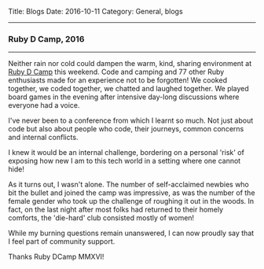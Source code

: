 Title: Blogs
Date: 2016-10-11
Category: General, blogs

----------------------------------

### Ruby D Camp, 2016

----------------------------------

Neither rain nor cold could dampen the warm, kind, sharing environment at [Ruby D Camp](http://rubydcamp.org/about.html) this weekend. Code and camping and 77 other Ruby enthusiasts made for an experience not to be forgotten! 
We cooked together, we coded together, we chatted and laughed together. We played board games in the evening after intensive day-long discussions where everyone had a voice.

I've never been to a conference from which I learnt so much. Not just about code but also about people who code, their journeys, common concerns and internal conflicts. 

I knew it would be an internal challenge, bordering on a personal 'risk' of exposing how new I am to this tech world in a setting where one cannot hide! 

As it turns out, I wasn't alone. The number of self-acclaimed newbies who bit the bullet and joined the camp was impressive, as was the number of the female gender who took up the challenge of roughing it out in the woods.
In fact, on the last night after most folks had returned to their homely comforts, the 'die-hard' club consisted mostly of women! 

While my burning questions remain unanswered, I can now proudly say that I feel part of community support.

Thanks Ruby DCamp MMXVI!